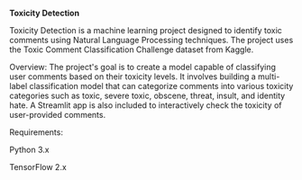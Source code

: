 **Toxicity Detection**

Toxicity Detection is a machine learning project designed to identify toxic comments using Natural Language Processing techniques. The project uses the Toxic Comment Classification Challenge dataset from Kaggle.

Overview:
The project's goal is to create a model capable of classifying user comments based on their toxicity levels. It involves building a multi-label classification model that can categorize comments into various toxicity categories such as toxic, severe toxic, obscene, threat, insult, and identity hate. A Streamlit app is also included to interactively check the toxicity of user-provided comments.

Requirements:

Python 3.x

TensorFlow 2.x
